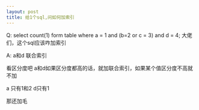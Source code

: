 ```yaml
---
layout: post
title: 给1个sql,问如何加索引
---
```


Q: select count(1) form table where a = 1 and (b=2 or c = 3) and d = 4;
大佬们，这个sql应该咋加索引

A: a和d 联合索引

看区分度吧 a和d如果区分度都高的话，就加联合索引，如果某个值区分度不高就不加

a 只有1和2 d只有1

那还加毛
